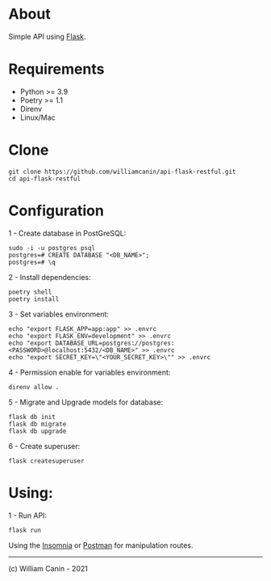# About

Simple API using [Flask](https://flask.palletsprojects.com/en/2.0.x/).

# Requirements

* Python >= 3.9
* Poetry >= 1.1
* Direnv
* Linux/Mac


# Clone

```shell
git clone https://github.com/williamcanin/api-flask-restful.git
cd api-flask-restful
```


# Configuration

1 - Create database in PostGreSQL:

```shell
sudo -i -u postgres psql
postgres=# CREATE DATABASE "<DB_NAME>";
postgres=# \q
```

2 - Install dependencies:

```shell
poetry shell
poetry install
```

3 - Set variables environment:

```shell
echo "export FLASK_APP=app:app" >> .envrc
echo "export FLASK_ENV=development" >> .envrc
echo "export DATABASE_URL=postgres://postgres:<PASSWORD>@localhost:5432/<DB_NAME>" >> .envrc
echo "export SECRET_KEY=\"<YOUR_SECRET_KEY>\"" >> .envrc
```

4 - Permission enable for variables environment:

```shell
direnv allow .
```

5 - Migrate and Upgrade models for database:

```shell
flask db init
flask db migrate
flask db upgrade
```

6 - Create superuser:

```shell
flask createsuperuser
```

# Using:

1 - Run API:

```shell
flask run
```

Using the [Insomnia](https://insomnia.rest/download) or [Postman](https://www.postman.com/) for manipulation routes.

---
(c) William Canin - 2021
